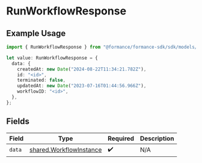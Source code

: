 # RunWorkflowResponse

## Example Usage

```typescript
import { RunWorkflowResponse } from "@formance/formance-sdk/sdk/models/shared";

let value: RunWorkflowResponse = {
  data: {
    createdAt: new Date("2024-08-22T11:34:21.782Z"),
    id: "<id>",
    terminated: false,
    updatedAt: new Date("2023-07-16T01:44:56.966Z"),
    workflowID: "<id>",
  },
};
```

## Fields

| Field                                                                     | Type                                                                      | Required                                                                  | Description                                                               |
| ------------------------------------------------------------------------- | ------------------------------------------------------------------------- | ------------------------------------------------------------------------- | ------------------------------------------------------------------------- |
| `data`                                                                    | [shared.WorkflowInstance](../../../sdk/models/shared/workflowinstance.md) | :heavy_check_mark:                                                        | N/A                                                                       |
